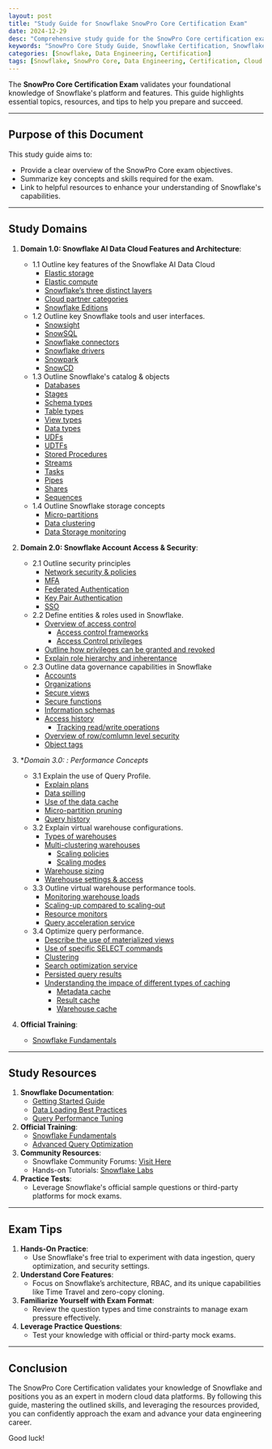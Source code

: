 ```yaml
---
layout: post
title: "Study Guide for Snowflake SnowPro Core Certification Exam"
date: 2024-12-29
desc: "Comprehensive study guide for the SnowPro Core certification exam, covering Snowflake architecture, data loading, security, performance optimization, and more."
keywords: "SnowPro Core Study Guide, Snowflake Certification, Snowflake Architecture, Data Loading, Performance Tuning, Snowflake Security"
categories: [Snowflake, Data Engineering, Certification]
tags: [Snowflake, SnowPro Core, Data Engineering, Certification, Cloud Data Warehouse]
---
```


The **SnowPro Core Certification Exam** validates your foundational knowledge of Snowflake's platform and features. This guide highlights essential topics, resources, and tips to help you prepare and succeed.

---

## Purpose of this Document

This study guide aims to:
- Provide a clear overview of the SnowPro Core exam objectives.
- Summarize key concepts and skills required for the exam.
- Link to helpful resources to enhance your understanding of Snowflake's capabilities.

---
## Study Domains
1. **Domain 1.0: Snowflake AI Data Cloud Features and Architecture**:
   - 1.1 Outline key features of the Snowflake AI Data Cloud
     - [Elastic storage](https://tonyjacobscloudpro.github.io/Jalpc/snowflake/data%20engineering/cloud%20storage/2024/12/28/snowflake-1-1-elasticstorage.html)
     - [Elastic compute](https://tonyjacobscloudpro.github.io/Jalpc/snowflake/data%20engineering/cloud%20compute/2024/12/28/snowflake-1-1-elasticcompute.html)
     - [Snowflake’s three distinct layers](https://tonyjacobscloudpro.github.io/Jalpc/snowflake/data%20engineering/cloud%20architecture/2024/12/30/snowflake-1-1-3layers.html)
     - [Cloud partner categories](https://tonyjacobscloudpro.github.io/Jalpc/cloud/partnerships/cloud%20service%20providers/2024/12/30/snowflake-1-1-partnercategories.html)
     - [Snowflake Editions](https://tonyjacobscloudpro.github.io/Jalpc/snowflake/data%20engineering/cloud%20data%20platforms/2024/12/30/snowflake-1-1-editions.html)
   - 1.2 Outline key Snowflake tools and user interfaces.
     - [Snowsight](https://tonyjacobscloudpro.github.io/Jalpc/snowflake/data%20warehousing/analytics/2024/12/30/snowflake-1-2-snowsight.html)
     - [SnowSQL]()
     - [Snowflake connectors]()
     - [Snowflake drivers]()
     - [Snowpark]()
     - [SnowCD]()
   - 1.3 Outline Snowflake's catalog & objects
     - [Databases]()
     - [Stages]()
     - [Schema types]()
     - [Table types]()
     - [View types]()
     - [Data types]()
     - [UDFs]()
     - [UDTFs]()
     - [Stored Procedures]()
     - [Streams]()
     - [Tasks]()
     - [Pipes]()
     - [Shares]()
     - [Sequences]()
   - 1.4 Outline Snowflake storage concepts
     - [Micro-partitions]()
     - [Data clustering]()
     - [Data Storage monitoring]()

2. **Domain 2.0: Snowflake Account Access & Security**:
   - 2.1 Outline security principles
     - [Network security & policies]()
     - [MFA]()
     - [Federated Authentication]()
     - [Key Pair Authentication]()
     - [SSO]()
   - 2.2 Define entities & roles used in Snowflake.
     - [Overview of access control]()
         - [Access control frameworks]()
         - [Access Control privileges]()
     - [Outline how privileges can be granted and revoked]()
     - [Explain role hierarchy and inherentance]()
   - 2.3 Outline data governance capabilities in Snowflake
     - [Accounts]()
     - [Organizations]()
     - [Secure views]()
     - [Secure functions]()
     - [Information schemas]()
     - [Access history]()
         - [Tracking read/write operations]()
     - [Overview of row/comlumn level security]()
     - [Object tags]()
    
3. **Domain 3.0: *: Performance Concepts**
   - 3.1 Explain the use of Query Profile.
     - [Explain plans]()
     - [Data spilling]()
     - [Use of the data cache]()
     - [Micro-partition pruning]()
     - [Query history]()
   - 3.2 Explain virtual warehouse configurations.
     - [Types of warehouses]()
     - [Multi-clustering warehouses]()
        - [Scaling policies]()
        - [Scaling modes ]()
     - [Warehouse sizing]()
     - [Warehouse settings & access]()
   - 3.3 Outline virtual warehouse performance tools.
     - [Monitoring warehouse loads]()
     - [Scaling-up compared to scaling-out]()
     - [Resource monitors]()
     - [Query acceleration service]()
   - 3.4 Optimize query performance.
     - [Describe the use of materialized views]()
     - [Use of specific SELECT commands]()
     - [Clustering]()
     - [Search optimization service]()
     - [Persisted query results]()
     - [Understanding the impace of different types of caching]()
        - [Metadata cache]()
        - [Result cache]()
        - [Warehouse cache]()

2. **Official Training**:
   - [Snowflake Fundamentals](https://www.snowflake.com/training/essentials/)

---

## Study Resources

1. **Snowflake Documentation**:
   - [Getting Started Guide](https://docs.snowflake.com/en/user-guide-getting-started.html)
   - [Data Loading Best Practices](https://docs.snowflake.com/en/user-guide/data-load-overview.html)
   - [Query Performance Tuning](https://docs.snowflake.com/en/user-guide/performance-tuning.html)
2. **Official Training**:
   - [Snowflake Fundamentals](https://www.snowflake.com/training/essentials/)
   - [Advanced Query Optimization](https://www.snowflake.com/training/query-optimization/)
3. **Community Resources**:
   - Snowflake Community Forums: [Visit Here](https://community.snowflake.com/)
   - Hands-on Tutorials: [Snowflake Labs](https://quickstarts.snowflake.com/)
4. **Practice Tests**:
   - Leverage Snowflake's official sample questions or third-party platforms for mock exams.

---

## Exam Tips

1. **Hands-On Practice**:
   - Use Snowflake's free trial to experiment with data ingestion, query optimization, and security settings.
2. **Understand Core Features**:
   - Focus on Snowflake’s architecture, RBAC, and its unique capabilities like Time Travel and zero-copy cloning.
3. **Familiarize Yourself with Exam Format**:
   - Review the question types and time constraints to manage exam pressure effectively.
4. **Leverage Practice Questions**:
   - Test your knowledge with official or third-party mock exams.

---

## Conclusion

The SnowPro Core Certification validates your knowledge of Snowflake and positions you as an expert in modern cloud data platforms. By following this guide, mastering the outlined skills, and leveraging the resources provided, you can confidently approach the exam and advance your data engineering career.

Good luck!
